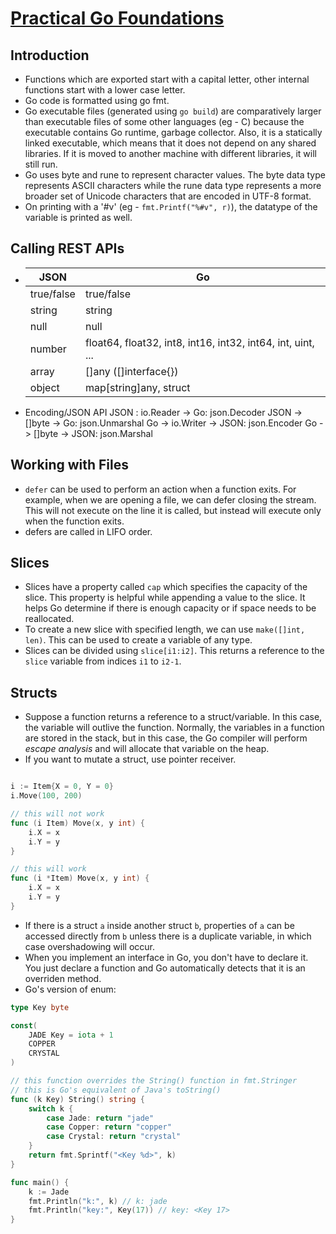 # [Practical Go Foundations](https://www.ardanlabs.com/training/ultimate-go/foundations/)

## Introduction
- Functions which are exported start with a capital letter, other internal functions start with a lower case letter.
- Go code is formatted using go fmt.
- Go executable files (generated using `go build`) are comparatively larger than executable files of some other languages (eg - C) because the executable contains Go runtime, garbage collector. Also, it is a statically linked executable, which means that it does not depend on any shared libraries. If it is moved to another machine with different libraries, it will still run.
- Go uses byte and rune to represent character values. The byte data type represents ASCII characters while the rune data type represents a more broader set of Unicode characters that are encoded in UTF-8 format.
- On printing with a '#v' (eg - `fmt.Printf("%#v", r)`), the datatype of the variable is printed as well.

## Calling REST APIs
- | JSON | Go |
   | ------ | --- |
   | true/false | true/false |
   | string | string |
   | null | null |
   | number | float64, float32, int8, int16, int32, int64, int, uint, ... |
   | array | []any ([]interface{}) |
   | object | map[string]any, struct |	

- Encoding/JSON API
    JSON : io.Reader -> Go: json.Decoder
    JSON -> []byte -> Go: json.Unmarshal
    Go -> io.Writer -> JSON: json.Encoder
    Go -> []byte -> JSON: json.Marshal

## Working with Files
- `defer` can be used to perform an action when a function exits. For example, when we are opening a file, we can defer closing the stream. This will not execute on the line it is called, but instead will execute only when the function exits.
- defers are called in LIFO order.

## Slices
- Slices have a property called `cap` which specifies the capacity of the slice. This property is helpful while appending a value to the slice. It helps Go determine if there is enough capacity or if space needs to be reallocated.
- To create a new slice with specified length, we can use `make([]int, len)`. This can be used to create a variable of any type.
- Slices can be divided using `slice[i1:i2]`. This returns a reference to the `slice` variable from indices `i1` to `i2-1`.

## Structs
- Suppose a function returns a reference to a struct/variable. In this case, the variable will outlive  the function. Normally, the variables in a function are stored in the stack, but in this case, the Go compiler will perform *escape analysis* and will allocate that variable on the heap.
- If you want to mutate a struct, use pointer receiver.
```go

i := Item{X = 0, Y = 0}
i.Move(100, 200)

// this will not work
func (i Item) Move(x, y int) {
	i.X = x
	i.Y = y
}

// this will work
func (i *Item) Move(x, y int) {
	i.X = x
	i.Y = y
}
```
- If there is a struct `a`  inside another struct `b`, properties of `a` can be accessed directly from `b` unless there is a duplicate variable, in which case overshadowing will occur.
- When you implement an interface in Go, you don't have to declare it. You just declare a function and Go automatically detects that it is an overriden method.
- Go's version of enum:
```go
type Key byte

const(
	JADE Key = iota + 1
	COPPER
	CRYSTAL
)

// this function overrides the String() function in fmt.Stringer
// this is Go's equivalent of Java's toString()
func (k Key) String() string {
	switch k {
		case Jade: return "jade"
		case Copper: return "copper"
		case Crystal: return "crystal"
	}
	return fmt.Sprintf("<Key %d>", k)
}

func main() {
	k := Jade
	fmt.Println("k:", k) // k: jade
	fmt.Println("key:", Key(17)) // key: <Key 17>
}
```